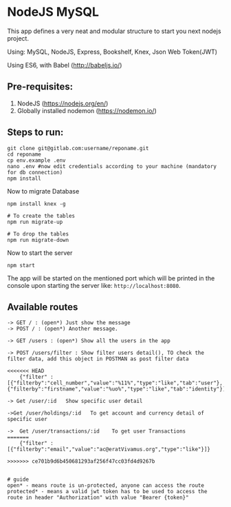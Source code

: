# NodeJS MySQL

This app defines a very neat and modular structure to start you next nodejs project.

Using: MySQL, NodeJS, Express, Bookshelf, Knex, Json Web Token(JWT)

Using ES6, with Babel (http://babeljs.io/)


## Pre-requisites:
1. NodeJS (https://nodejs.org/en/)
2. Globally installed nodemon (https://nodemon.io/)


## Steps to run:
```
git clone git@gitlab.com:username/reponame.git
cd reponame
cp env.example .env
nano .env #now edit credentials according to your machine (mandatory for db connection)
npm install
```
Now to migrate Database
```
npm install knex -g

# To create the tables
npm run migrate-up

# To drop the tables
npm run migrate-down
```
Now to start the server
```
npm start
```
The app will be started on the mentioned port which will be printed in the console upon starting the server like: `http://localhost:8080`.


## Available routes
```
-> GET / : (open*) Just show the message
-> POST / : (open*) Another message.

-> GET /users : (open*) Show all the users in the app

-> POST /users/filter : Show filter users detail(), TO check the filter data, add this object in POSTMAN as post filter data

<<<<<<< HEAD
	{"filter" : [{"filterby":"cell_number","value":"%11%","type":"like","tab":"user"},{"filterby":"firstname","value":"%uo%","type":"like","tab":"identity"}]}

-> Get /user/:id   Show specific user detail
 
->Get /user/holdings/:id   To get account and currency detail of specific user

->  Get /user/transactions/:id    To get user Transactions 
=======
	{"filter" : [{"filterby":"email","value":"ac@eratVivamus.org","type":"like"}]}

>>>>>>> ce701b9d6b450681293af256f47cc03fd4d9267b


# guide
open* - means route is un-protected, anyone can access the route
protected* - means a valid jwt token has to be used to access the route in header "Authorization" with value "Bearer {token}"
```

